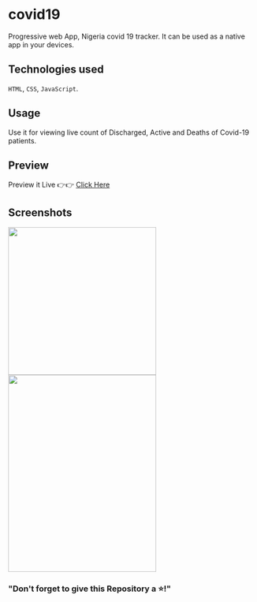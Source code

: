 # covid19

Progressive web App, Nigeria covid 19 tracker. It can be used as a native app in your devices. 

## Technologies used 
```HTML```, ```CSS```, ```JavaScript```.

## Usage

Use it for viewing live count of Discharged, Active and Deaths of Covid-19 patients.

## Preview

Preview it Live 👉👉 [Click Here](https://nigeriacovid19tracker.netlify.app/)


## Screenshots

<img src = "https://www.linkpicture.com/q/IMG_20201001_160926.jpg" height="300" width="300">



<img src = "https://www.linkpicture.com/q/IMG_20201001_161302.png" height="400" width="300">


### "Don't forget to give this Repository a ⭐!"
